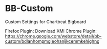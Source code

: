 # BB-Custom

Custom Settings for Chartbeat Bigboard

Firefox Plugin: Download XMI
Chrome Plugin: https://chrome.google.com/webstore/detail/bb-custom/bdlanhompmgieohanijkcemmkehighng

